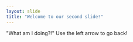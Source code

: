 ```yaml
---
layout: slide
title: "Welcome to our second slide!"
---
```

"What am I doing?!"
Use the left arrow to go back!
